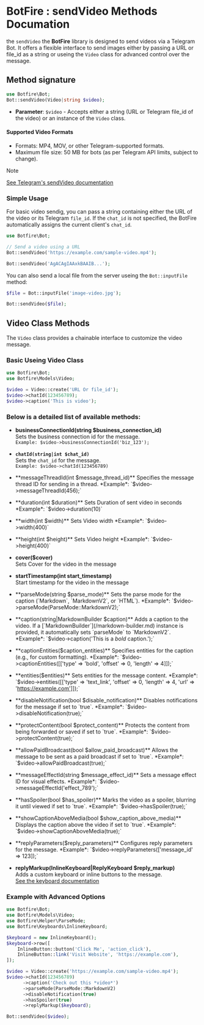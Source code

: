 # BotFire : sendVideo Methods Documation

the `sendVideo` the **BotFire** library is designed to send videos via a Telegram Bot.
It offers a flexible interface to send images either by passing a URL or file_id as a string or useing the `Video` class for advanced control over the message.


## Method signature

```php
use Botfire\Bot;
Bot::sendVideo(Video|string $video);
```

 - **Parameter**: `$video` - Accepts either a string (URL or Telegram file_id of the video) or an instance of the `Video` class.

 #### Supported Video Formats

- Formats: MP4, MOV, or other Telegram-supported formats.
- Maximum file size: 50 MB for bots (as per Telegram API limits, subject to change).

> [!NOTE]
> [See Telegram's sendVideo documentation](https://core.telegram.org/bots/api#sendvideo)
 
 ### Simple Usage

 For basic video sendig, you can pass a string containing either the URL of the video or its Telegram `file_id`. If the `chat_id` is not specified, the BotFire automatically assigns the current client's `chat_id`.

 ```php
use Botfire\Bot;

// Send a video using a URL
Bot::sendVideo('https://example.com/sample-video.mp4');

Bot::sendVideo('AgACAgIAAxkBAAIB...');
 ```

You can also send a local file from the server useing the `Bot::inputFile` method:

```php
$file = Bot::inputFile('image-video.jpg');

Bot::sendVideo($file);
```




## Video Class Methods
The `Video` class provides a chainable interface to customize the video message.

### Basic Useing Video Class

```php
use Botfire\Bot;
use Botfire\Models\Video;

$video = Video::create('URL Or file_id');
$video->chatId(123456789);
$video->caption('This is video');
```

### Below is a detailed list of available methods:

 - **businessConnectionId(string $business_connection_id)**  
 Sets the business connection id for the message.  
  `Example: $video->businessConnectionId('biz_123');`

- **`chatId(string|int $chat_id)`**  
Sets the `chat_id` for the message.  
`Example: $video->chatId(123456789)`

- **messageThreadId(int $message_thread_id)**  
Specifies the message thread ID for sending in a thread.  
*Example*: `$video->messageThreadId(456);`

- **duration(int $duration)**  
Sets Duration of sent video in seconds  
*Example*: `$video->duration(10)`

- **width(int $width)**  
Sets Video width  
*Example*: `$video->width(400)`

- **height(int $height)**  
Sets Video height  
*Example*: `$video->height(400)`

- **cover($cover)**  
Sets Cover for the video in the message

- **startTimestamp(int start_timestamp)**  
Start timestamp for the video in the message


- **parseMode(string $parse_mode)**  
  Sets the parse mode for the caption (`Markdown`, `MarkdownV2`, or `HTML`).  
  *Example*: `$video->parseMode(ParseMode::MarkdownV2);`

- **caption(string|MarkdownBuilder $caption)**  
  Adds a caption to the video. If a [`MarkdownBuilder`](/markdown-builder.md) instance is provided, it automatically sets `parseMode` to `MarkdownV2`.  
  *Example*: `$video->caption('This is a *bold* caption.');`

- **captionEntities($caption_entities)**  
  Specifies entities for the caption (e.g., for custom formatting).  
  *Example*: `$video->captionEntities([['type' => 'bold', 'offset' => 0, 'length' => 4]]);`

- **entities($entities)**  
  Sets entities for the message content.  
  *Example*: `$video->entities([['type' => 'text_link', 'offset' => 0, 'length' => 4, 'url' => 'https://example.com']]);`

- **disableNotification(bool $disable_notification)**  
  Disables notifications for the message if set to `true`.  
  *Example*: `$video->disableNotification(true);`

- **protectContent(bool $protect_content)**  
  Protects the content from being forwarded or saved if set to `true`.  
  *Example*: `$video->protectContent(true);`

- **allowPaidBroadcast(bool $allow_paid_broadcast)**  
  Allows the message to be sent as a paid broadcast if set to `true`.  
  *Example*: `$video->allowPaidBroadcast(true);`

- **messageEffectId(string $message_effect_id)**  
  Sets a message effect ID for visual effects.  
  *Example*: `$video->messageEffectId('effect_789');`

- **hasSpoiler(bool $has_spoiler)**  
  Marks the video as a spoiler, blurring it until viewed if set to `true`.  
  *Example*: `$video->hasSpoiler(true);`

- **showCaptionAboveMedia(bool $show_caption_above_media)**  
  Displays the caption above the video if set to `true`.  
  *Example*: `$video->showCaptionAboveMedia(true);`

- **replyParameters($reply_parameters)**  
  Configures reply parameters for the message.  
  *Example*: `$video->replyParameters(['message_id' => 123]);`

- **replyMarkup(InlineKeyboard|ReplyKeyboard $reply_markup)**  
  Adds a custom keyboard or inline buttons to the message.  
[See the keyboard documentation](/keyboards.md)


### Example with Advanced Options

```php
use Botfire\Bot;
use Botfire\Models\Video;
use Botfire\Helper\ParseMode;
use Botfire\Keyboards\InlineKeyboard;

$keyboard = new InlineKeyboard();
$keyboard->row([
    InlineButton::button('Click Me', 'action_click'),
    InlineButton::link('Visit Website', 'https://example.com'),
]);

$video = Video::create('https://example.com/sample-video.mp4');
$video->chatId(123456789)
      ->caption('Check out this *video*')
      ->parseMode(ParseMode::MarkdownV2)
      ->disableNotification(true)
      ->hasSpoiler(true)
      ->replyMarkup($keyboard);

Bot::sendVideo($video);
```